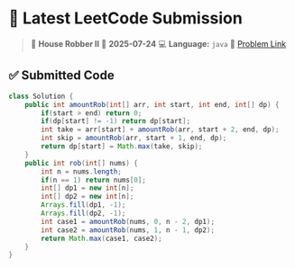 # 🧠 Latest LeetCode Submission

> 📌 **House Robber II**
> 📅 **2025-07-24**
> 💻 **Language:** `java`
> 🔗 [Problem Link](https://leetcode.com/problems/house-robber-ii/)

## ✅ Submitted Code

```java
class Solution {
    public int amountRob(int[] arr, int start, int end, int[] dp) {
        if(start > end) return 0;
        if(dp[start] != -1) return dp[start];
        int take = arr[start] + amountRob(arr, start + 2, end, dp);
        int skip = amountRob(arr, start + 1, end, dp);
        return dp[start] = Math.max(take, skip);
    }
    public int rob(int[] nums) {
        int n = nums.length;
        if(n == 1) return nums[0];
        int[] dp1 = new int[n];
        int[] dp2 = new int[n];
        Arrays.fill(dp1, -1);
        Arrays.fill(dp2, -1);
        int case1 = amountRob(nums, 0, n - 2, dp1); 
        int case2 = amountRob(nums, 1, n - 1, dp2);  
        return Math.max(case1, case2);
    }
}

```

<!-- Updated: 2025-07-25 10:23:03.970277 -->
